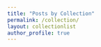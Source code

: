 ```yaml
---
title: "Posts by Collection"
permalink: /collection/
layout: collectionlist
author_profile: true
---
```


